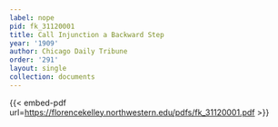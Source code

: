 ```yaml
---
label: nope
pid: fk_31120001
title: Call Injunction a Backward Step
year: '1909'
author: Chicago Daily Tribune
order: '291'
layout: single
collection: documents
---
```



{{< embed-pdf url=https://florencekelley.northwestern.edu/pdfs/fk_31120001.pdf >}}